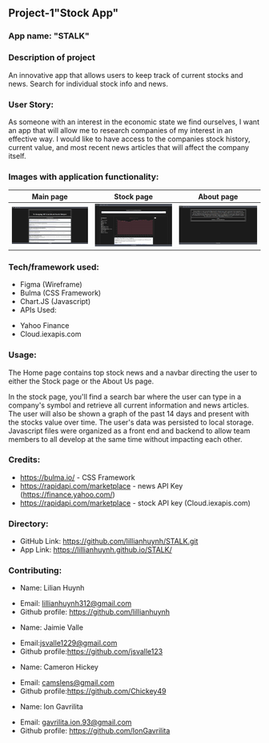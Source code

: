 ## Project-1"Stock App"
### App name: "STALK"

### Description of project
An innovative app that allows users to keep track of current stocks and news. Search for individual stock info and news.

### User Story:
As someone with an interest in the economic state we find ourselves, I want an app that will allow me to research companies of my interest
in an effective way. I would like to have access to the companies stock history, current value, and most recent news articles that will affect the company itself.
### Images with application functionality:

| Main page    | Stock page | About page|
|------------|------------|------------|
| <img src="Assets/mainpage.png" width="300"> | <img src="Assets/project-stock.png" width="300"> |<img src="Assets/aboutpage.png" width="300">|

### Tech/framework used:
* Figma (Wireframe)
* Bulma (CSS Framework)
* Chart.JS (Javascript)
* APIs Used:
- Yahoo Finance 
- Cloud.iexapis.com

### Usage:
The Home page contains top stock news and a navbar directing the user to either the Stock page or the About Us page.

In the stock page, you'll find a search bar where the user can type in a company's symbol and retrieve all current information and news articles. The user will also be shown a graph of the past 14 days and present with the stocks value over time.  The user's data was persisted to local storage.  Javascript files were organized as a front end and backend to allow team members to all develop at the same time without impacting each other.  

### Credits:
* https://bulma.io/ - CSS Framework
* https://rapidapi.com/marketplace - news API Key (https://finance.yahoo.com/)
* https://rapidapi.com/marketplace - stock API key (Cloud.iexapis.com)

### Directory:
* GitHub Link: https://github.com/lillianhuynh/STALK.git
* App Link: https://lillianhuynh.github.io/STALK/

### Contributing:
* Name: Lilian Huynh
- Email: lillianhuynh312@gmail.com
- Github profile: https://github.com/lillianhuynh
* Name: Jaimie Valle
- Email:jsvalle1229@gmail.com
- Github profile:https://github.com/jsvalle123 
* Name: Cameron Hickey
- Email: camslens@gmail.com
- Github profile:https://github.com/Chickey49
* Name: Ion Gavrilita
- Email: gavrilita.ion.93@gmail.com
- Github profile: https://github.com/IonGavrilita




